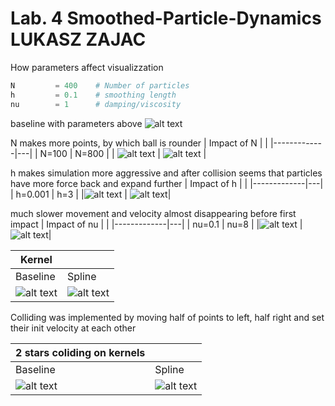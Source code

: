 # Lab. 4   Smoothed-Particle-Dynamics   LUKASZ ZAJAC

How parameters affect visualizzation
```python
N         = 400    # Number of particles 
h         = 0.1    # smoothing length 
nu        = 1      # damping/viscosity 
```
baseline with parameters above
![alt text](sph400_0.1_1_False_False.gif)


N makes more points, by which ball is rounder
| Impact of N | |
|-------------|---|
| N=100       | N=800 |
| ![alt text](sph100_0.1_1_False_False.gif) | ![alt text](sph800_0.1_1_False_False.gif) |


h makes simulation more aggressive and after collision seems that particles have more force back and expand further
| Impact of h | |
|-------------|---|
| h=0.001       | h=3 |
|![alt text](sph400_0.001_1_False_False.gif) | ![alt text](sph400_3_1_False_False.gif)|


much slower movement and velocity almost disappearing before first impact
| Impact of nu | |
|-------------|---|
| nu=0.1       | nu=8 |
|![alt text](sph400_0.1_0.1_False_False.gif) |![alt text](sph400_0.1_8_False_False.gif)|


|Kernel| |
|--------|-----|
| Baseline | Spline |
|![alt text](sph400_0.1_1_False_False.gif)| ![alt text](sph400_0.1_1_True_False.gif) |


Colliding was implemented by moving half of points to left, half right and set their init velocity at each other

| 2 stars coliding on kernels| |
|--------|-----|
| Baseline | Spline |
|    ![alt text](sph400_0.1_1_False_True.gif)    | ![alt text](sph400_0.1_1_True_True.gif) |


